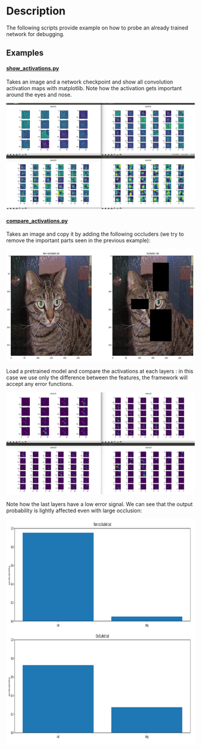 # Description
The following scripts provide example on how to probe an already trained network for debugging.


## Examples
#### [show_activations.py](show_activations.py)
Takes an image and a network checkpoint and show all convolution activation maps with matplotlib.
Note how the activation gets important around the eyes and nose.

![activation](images/activations.png?raw=true "cat's activation")


#### [compare_activations.py](compare_activations.py)
Takes an image and copy it by adding the following occluders (we try to remove the important parts seen in the previous example):

<img src="images/compare_inputs.png?raw=true" width="600" height="300">

Load a pretrained model and compare the activations at each layers : in this case we use only the difference between the features, the framework will accept any error functions.

<img src="images/compare_activations.png?raw=true">

Note how the last layers have a low error signal. We can see that the output probability is lightly affected even with large occlusion:

<img src="images/compare_predictions.png?raw=true" width="900" height="600" align="center">

